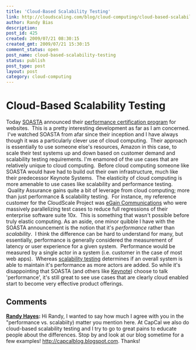 ```yaml
---
title: 'Cloud-Based Scalability Testing'
link: http://cloudscaling.com/blog/cloud-computing/cloud-based-scalability-testing/
author: Randy Bias
description: 
post_id: 425
created: 2009/07/21 08:30:15
created_gmt: 2009/07/21 15:30:15
comment_status: open
post_name: cloud-based-scalability-testing
status: publish
post_type: post
layout: post
category: cloud-computing
---
```


# Cloud-Based Scalability Testing

Today [SOASTA](http://www.soasta.com) announced their [performance certification program](http://www.soasta.com/company/news/pr20090721.html) for websites.  This is a pretty interesting development as far as I am concerned.  I've watched SOASTA from afar since their inception and I have always though it was a particularly clever use of cloud computing.  Their approach is essentially to use someone else's resources, Amazon in this case, to scale their test systems up and down based on customer demand and scalability testing requirements. I'm enamored of the use cases that are relatively unique to cloud computing.  Before cloud computing someone like SOASTA would have had to build out their own infrastructure, much like their predecessor Keynote Systems.  The elasticity of cloud computing is more amenable to use cases like scalability and performance testing.  Quality Assurance gains quite a bit of leverage from cloud computing; more than just performance & scalability testing.  For instance, my reference customer for the CloudScale Project was [eGain Communications](http://www.egain.com) who were massively parallelizing test cases to reduce full regressions of their enterprise software suite 10x.  This is something that wasn't possible before truly elastic computing. As an aside, one minor quibble I have with the SOASTA announcement is the notion that it's _performance_ rather than _scalability_.  I think the difference can be hard to understand for many, but essentially, performance is generally considered the measurement of latency or user experience for a given system.  Performance would be measured by a single actor in a system (i.e. customer in the case of most web apps).  Whereas [scalability testing](http://lethargy.org/~jesus/archives/91-Scalability-vs.-Performance-it-isnt-a-battle.html) determines if an overall system is able to maintain it's performance as more actors are added. So while it's disappointing that SOASTA (and others like [Keynote](http://www.keynote.com)) choose to talk 'performance', it's still great to see use cases that are clearly cloud enabled start to become very effective product offerings.

## Comments

**[Randy Hayes](#189 "2009-07-25 12:41:31"):** Hi Randy, I wanted to say how much I agree with you in the "performance vs. scalabiity) matter you mention here. At CapCal we also do cloud-based scalability testing and I try to go to great pains to educate people about the differences. Stop by and look at our blog sometime for a few examples! http://capcalblog.blogspot.com. Thanks!

